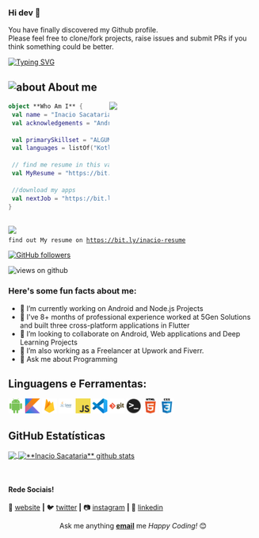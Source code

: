 ### Hi dev 👋
You have finally discovered my Github profile. <br>
Please feel free to clone/fork projects, raise issues and submit PRs if you think something could be better. <br>


[![Typing SVG](https://readme-typing-svg.herokuapp.com?font=Architects+Daughter&color=7AF79A&size=30&lines=It's+Inacio+Sacataria+here!;I'm+a+Android+Developer...;I'm+also+Backend+Develope)](https://git.io/typing-svg)



## <img width="45" alt="about" src="https://raw.github.com/elizarov/elizarov/master/about.png"> About me

<img align="right" width="300" src="https://i2.wp.com/allhtaccess.info/wp-content/uploads/2018/03/programming.gif?fit=1281%2C716&ssl=1" />

```kotlin
object **Who Am I** {
 val name = "Inacio Sacataria"
 val acknowledgements = "Android & Backend Development"
 
 val primarySkillset = "ALGUMAS HABILIDADES"
 val languages = listOf("Kotlin", "Node.js", "Java", "C#")
 
 // find me resume in this variable
 val MyResume = "https://bit.ly/inacio-resume" 
 
 //download my apps
 val nextJob = "https://bit.ly/younextjob"
}
 
```

<code><img height="40" src="https://38yzzh31tl41lys151mtjy81-wpengine.netdna-ssl.com/wp-content/uploads/2019/06/wr-resumes-logo.png"> find out My resume on https://bit.ly/inacio-resume</code>

[![GitHub followers](https://img.shields.io/github/followers/Ahmad-shaikh575.svg?style=social&label=Followers)](https://github.com/inaciosacataria?tab=followers)



<img src="https://komarev.com/ghpvc/?username=inacio-sacataria&label=Views&color=brightgreen&style=flat-square" alt="views on github" />

<h3> Here's some fun facts about me: </h3>

- 🔭 I’m currently working on Android and Node.js Projects
- 🌱 I've 8+ months of professional experience worked at 5Gen Solutions and built three cross-platform applications in Flutter
- 👯 I’m looking to collaborate on Android, Web applications and Deep Learning Projects
- 🤔 I’m also working as a Freelancer at Upwork and Fiverr.
- 💬 Ask me about Programming 

## **Linguagens e Ferramentas:**  

<code><img height="30" src="https://raw.githubusercontent.com/github/explore/80688e429a7d4ef2fca1e82350fe8e3517d3494d/topics/android/android.png"></code>
<code><img height="30" src="https://raw.githubusercontent.com/github/explore/80688e429a7d4ef2fca1e82350fe8e3517d3494d/topics/kotlin/kotlin.png"></code>
<code><img height="30" src="https://raw.githubusercontent.com/github/explore/80688e429a7d4ef2fca1e82350fe8e3517d3494d/topics/firebase/firebase.png"></code>
<code><img height="30" src="https://raw.githubusercontent.com/github/explore/80688e429a7d4ef2fca1e82350fe8e3517d3494d/topics/java/java.png"></code>
<code><img height="30" src="https://raw.githubusercontent.com/github/explore/80688e429a7d4ef2fca1e82350fe8e3517d3494d/topics/javascript/javascript.png"></code>
<code><img height="30" src="https://raw.githubusercontent.com/github/explore/80688e429a7d4ef2fca1e82350fe8e3517d3494d/topics/visual-studio-code/visual-studio-code.png"></code>
<code><img height="30" src="https://raw.githubusercontent.com/github/explore/80688e429a7d4ef2fca1e82350fe8e3517d3494d/topics/git/git.png"></code>
<code><img height="30" src="https://raw.githubusercontent.com/github/explore/80688e429a7d4ef2fca1e82350fe8e3517d3494d/topics/terminal/terminal.png"></code>
<code><img height="30" src="https://raw.githubusercontent.com/github/explore/80688e429a7d4ef2fca1e82350fe8e3517d3494d/topics/html/html.png"></code>
<code><img height="30" src="https://raw.githubusercontent.com/github/explore/80688e429a7d4ef2fca1e82350fe8e3517d3494d/topics/css/css.png"></code>


## **GitHub Estatísticas**

<a href="https://github.com/Gurupreet">
  <img align="center" src="https://github-readme-stats.vercel.app/api/top-langs/?username=inaciosacataria&theme=dracula&hide_langs_below=1" />
</a>

<a href="https://github.com/Gurupreet">
 <img align="center" src="https://github-readme-stats.vercel.app/api?username=inaciosacataria&show_icons=true&theme=dracula&line_height=27" alt="**Inacio Sacataria** github stats"/>
</a>



[website]: https://inaciosacataria.com/
[twitter]: https://twitter.com/InacioSacataria
[instagram]: https://www.instagram.com/__jr48/
[linkedin]: https://www.linkedin.com/in/inacio-sacataria-606683199/
<br>

#### Rede Sociais!

🏡 [website][website] **|** 
🐦 [twitter][twitter] **|** 
📷 [instagram][instagram] **|** 
👔 [linkedin][linkedin]

<div align="center">
Ask me anything  <a href="mailto:inaciosacataria@gmail.com"><b>email</b></a> me
<i>Happy Coding!</i> 😊
</div>


